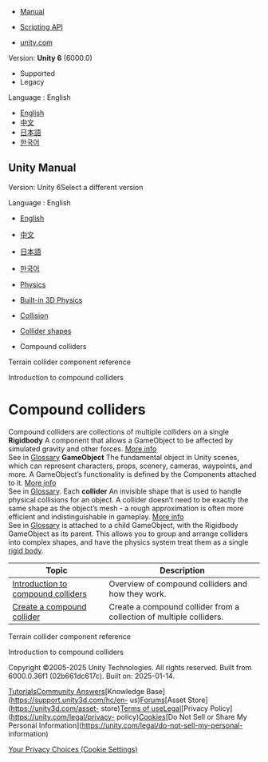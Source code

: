 [](https://docs.unity3d.com)

  * [Manual](../Manual/index.html)
  * [Scripting API](../ScriptReference/index.html)

  * [unity.com](https://unity.com/)

Version: **Unity 6** (6000.0)

  * Supported
  * Legacy

Language : English

  * [English](/Manual/compound-colliders.html)
  * [中文](/cn/current/Manual/compound-colliders.html)
  * [日本語](/ja/current/Manual/compound-colliders.html)
  * [한국어](/kr/current/Manual/compound-colliders.html)

[](https://docs.unity3d.com)

## Unity Manual

Version: Unity 6Select a different version

Language : English

  * [English](/Manual/compound-colliders.html)
  * [中文](/cn/current/Manual/compound-colliders.html)
  * [日本語](/ja/current/Manual/compound-colliders.html)
  * [한국어](/kr/current/Manual/compound-colliders.html)

  * [Physics](PhysicsSection.html)
  * [Built-in 3D Physics](PhysicsOverview.html)
  * [Collision](collision-section.html)
  * [Collider shapes](collider-shapes.html)
  * Compound colliders

[](class-TerrainCollider.html)

Terrain collider component reference

[](compound-colliders-introduction.html)

Introduction to compound colliders

# Compound colliders

Compound colliders are collections of multiple colliders on a single
**Rigidbody** A component that allows a GameObject to be affected by simulated
gravity and other forces. [More info](class-Rigidbody.html)  
See in [Glossary](Glossary.html#Rigidbody) **GameObject** The fundamental
object in Unity scenes, which can represent characters, props, scenery,
cameras, waypoints, and more. A GameObject’s functionality is defined by the
Components attached to it. [More info](class-GameObject.html)  
See in [Glossary](Glossary.html#GameObject). Each **collider** An invisible
shape that is used to handle physical collisions for an object. A collider
doesn’t need to be exactly the same shape as the object’s mesh - a rough
approximation is often more efficient and indistinguishable in gameplay. [More
info](CollidersOverview.html)  
See in [Glossary](Glossary.html#Collider) is attached to a child GameObject,
with the Rigidbody GameObject as its parent. This allows you to group and
arrange colliders into complex shapes, and have the physics system treat them
as a single [rigid body](RigidbodiesOverview.html).

**Topic** | **Description**  
---|---  
[Introduction to compound colliders](compound-colliders-introduction.html) | Overview of compound colliders and how they work.  
[Create a compound collider](create-compound-collider.html) | Create a compound collider from a collection of multiple colliders.  
  
[](class-TerrainCollider.html)

Terrain collider component reference

[](compound-colliders-introduction.html)

Introduction to compound colliders

Copyright ©2005-2025 Unity Technologies. All rights reserved. Built from
6000.0.36f1 (02b661dc617c). Built on: 2025-01-14.

[Tutorials](https://learn.unity.com/)[Community
Answers](https://answers.unity3d.com)[Knowledge
Base](https://support.unity3d.com/hc/en-
us)[Forums](https://forum.unity3d.com)[Asset Store](https://unity3d.com/asset-
store)[Terms of
use](https://docs.unity3d.com/Manual/TermsOfUse.html)[Legal](https://unity.com/legal)[Privacy
Policy](https://unity.com/legal/privacy-
policy)[Cookies](https://unity.com/legal/cookie-policy)[Do Not Sell or Share
My Personal Information](https://unity.com/legal/do-not-sell-my-personal-
information)

[Your Privacy Choices (Cookie Settings)](javascript:void\(0\);)

